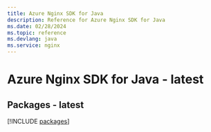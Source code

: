 ```yaml
---
title: Azure Nginx SDK for Java
description: Reference for Azure Nginx SDK for Java
ms.date: 02/28/2024
ms.topic: reference
ms.devlang: java
ms.service: nginx
---
```

# Azure Nginx SDK for Java - latest
## Packages - latest
[!INCLUDE [packages](nginx-index.md)]